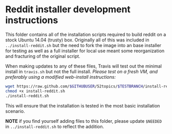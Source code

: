 # Reddit installer development instructions

This folder contains all of the installation scripts required to build reddit on a stock Ubuntu 14.04 (trusty) box.  Originally all of this was included in `../install-reddit.sh` but the need to fork the image into an base installer for testing as well as a full installer for local use meant some reorganization and fracturing of the original script.

When making updates to any of these files, Travis will test out the minimal install in `travis.sh` but not the full install.  *Please test on a fresh VM, and preferably using a modified web-install instructions:*

```bash
wget https://raw.github.com/$GITHUBUSER/52topics/$TESTBRANCH/install-reddit.sh
chmod +x install-reddit.sh
./install-reddit.sh
```

This will ensure that the installation is tested in the most basic installation scenario.

**NOTE** if you find yourself adding files to this folder, please update `$NEEDED` in `../install-reddit.sh` to reflect the addition.  

